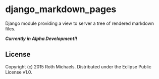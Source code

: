 # django_markdown_pages
Django module providing a view to server a tree of rendered markdown files.

__*Currently in Alpha Development!!*__

## License

Copyright (c) 2015 Roth Michaels. Distributed under the Eclipse Public License v1.0.
